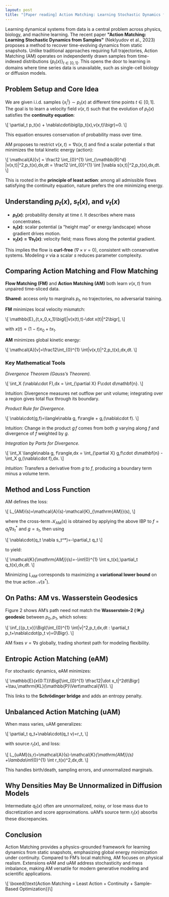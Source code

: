 ```yaml
---
layout: post
title: "[Paper reading] Action Matching: Learning Stochastic Dynamics from Samples"
---
```


Learning dynamical systems from data is a central problem across physics, biology, and machine learning. The recent paper **"Action Matching: Learning Stochastic Dynamics from Samples"** (Neklyudov et al., 2023) proposes a method to recover time-evolving dynamics from static snapshots. Unlike traditional approaches requiring full trajectories, Action Matching (AM) operates on independently drawn samples from time-indexed distributions $\{p_t(x)\}_{t\in[0,1]}$. This opens the door to learning in domains where time series data is unavailable, such as single-cell biology or diffusion models.

## Problem Setup and Core Idea

We are given i.i.d. samples $\{x_i^t\}\sim p_t(x)$ at different time points $t\in[0,1]$. The goal is to learn a velocity field $v(x,t)$ such that the evolution of $p_t(x)$ satisfies the **continuity equation**:

\\[
\partial_t p_t(x) + \nabla\cdot\bigl(p_t(x)\,v(x,t)\bigr)=0.
\\]

This equation ensures conservation of probability mass over time.

AM proposes to restrict $v(x,t)=\nabla s(x,t)$ and find a scalar potential $s$ that minimizes the total kinetic energy (action):

\\[
\mathcal{A}[v] = \frac12 \int_{0}^{1} \int_{\mathbb{R}^d} \|v(x,t)\|^2\,p_t(x)\,dx\,dt
= \frac12 \int_{0}^{1} \int \|\nabla s(x,t)\|^2\,p_t(x)\,dx\,dt.
\\]

This is rooted in the **principle of least action**: among all admissible flows satisfying the continuity equation, nature prefers the one minimizing energy.

## Understanding $p_t(x)$, $s_t(x)$, and $v_t(x)$

- **$p_t(x)$**: probability density at time $t$. It describes where mass concentrates.
- **$s_t(x)$**: scalar potential (a “height map” or energy landscape) whose gradient drives motion.
- **$v_t(x)=\nabla s_t(x)$**: velocity field; mass flows along the potential gradient.

This implies the flow is **curl-free** ($\nabla\times v=0$), consistent with conservative systems. Modeling $v$ via a scalar $s$ reduces parameter complexity.

## Comparing Action Matching and Flow Matching

**Flow Matching (FM)** and **Action Matching (AM)** both learn $v(x,t)$ from unpaired time-sliced data.

**Shared:** access only to marginals $p_t$, no trajectories, no adversarial training.

**FM** minimizes local velocity mismatch:

\\[
\mathbb{E}_{t,x_0,x_1}\bigl[\|v(x(t),t)-\dot x(t)\|^2\bigr],
\\]

with $x(t)=(1-t)x_0+tx_1$.

**AM** minimizes global kinetic energy:

\\[
\mathcal{A}[v]=\frac12\int_{0}^{1} \int\|v(x,t)\|^2\,p_t(x)\,dx\,dt.
\\]

### Key Mathematical Tools

*Divergence Theorem (Gauss’s Theorem).*

\\[
\int_X (\nabla\cdot F)\,dx = \int_{\partial X} F\cdot d\mathbf{n}.
\\]

Intuition: Divergence measures net outflow per unit volume; integrating over a region gives total flux through its boundary.

*Product Rule for Divergence.*

\\[
\nabla\cdot(g\,f)=\langle\nabla g, f\rangle + g\,(\nabla\cdot f).
\\]

Intuition: Change in the product $g\,f$ comes from both $g$ varying along $f$ and divergence of $f$ weighted by $g$.

*Integration by Parts for Divergence.*

\\[
\int_X \langle\nabla g, f\rangle\,dx
= \int_{\partial X} g\,f\cdot d\mathbf{n} - \int_X g\,(\nabla\cdot f)\,dx.
\\]

*Intuition:* Transfers a derivative from $g$ to $f$, producing a boundary term minus a volume term.

## Method and Loss Function

AM defines the loss:

\\[
L_{AM}(s)=\mathcal{A}(s)-\mathcal{K}_{\mathrm{AM}}(s),
\\]

where the cross-term $\mathcal{K}_{\mathrm{AM}}(s)$ is obtained by applying the above IBP to $f=q_t\nabla s_t^*$ and $g=s_t$, then using

\\[
\nabla\cdot(q_t \nabla s_t^*)=-\partial_t q_t
\\]

to yield:

\\[
\mathcal{K}_{\mathrm{AM}}(s)=-\int_{0}^{1} \int s_t(x)\,\partial_t q_t(x)\,dx\,dt.
\\]

Minimizing $L_{AM}$ corresponds to maximizing a **variational lower bound** on the true action $\mathcal{A}(s^*)$.

## On Paths: AM vs. Wasserstein Geodesics

Figure 2 shows AM’s path need not match the **Wasserstein-2 ($\mathcal{W}_2$) geodesic** between $p_0,p_1$, which solves:

\\[
\inf_{\{p_t,v\}}\Bigl\{\int_{0}^{1} \int\|v\|^2\,p_t\,dx\,dt : \partial_t p_t+\nabla\cdot(p_t v)=0\Bigr\}.
\\]

AM fixes $v=\nabla s$ globally, trading shortest path for modeling flexibility.

## Entropic Action Matching (eAM)

For stochastic dynamics, eAM minimizes:

\\[
\mathbb{E}_{x_{0:T}}\Bigl[\int_{0}^{1} \tfrac12\|\dot x_t\|^2dt\Bigr]
+\tau\,\mathrm{KL}(\mathbb{P}\Vert\mathcal{W}).
\\]

This links to the **Schrödinger bridge** and adds an entropy penalty.

## Unbalanced Action Matching (uAM)

When mass varies, uAM generalizes:

\\[
\partial_t q_t+\nabla\cdot(q_t v)=r_t,
\\]

with source $r_t(x)$, and loss:

\\[
L_{uAM}(s,r)=\mathcal{A}(s)-\mathcal{K}_{\mathrm{AM}}(s)
+\lambda\int_{0}^{1} \int r_t(x)^2\,dx\,dt.
\\]

This handles birth/death, sampling errors, and unnormalized marginals.

## Why Densities May Be Unnormalized in Diffusion Models

Intermediate $q_t(x)$ often are unnormalized, noisy, or lose mass due to discretization and score approximations. uAM’s source term $r_t(x)$ absorbs these discrepancies.

## Conclusion

Action Matching provides a physics-grounded framework for learning dynamics from static snapshots, emphasizing global energy minimization under continuity. Compared to FM’s local matching, AM focuses on physical realism. Extensions eAM and uAM address stochasticity and mass imbalance, making AM versatile for modern generative modeling and scientific applications.

\\[
\boxed{\text{Action Matching = Least Action + Continuity + Sample-Based Optimization}}\\]
